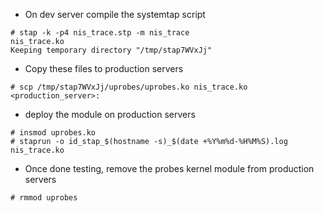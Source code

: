 * On dev server compile the systemtap script
~~~
# stap -k -p4 nis_trace.stp -m nis_trace
nis_trace.ko
Keeping temporary directory "/tmp/stap7WVxJj"
~~~

* Copy these files to production servers
~~~
# scp /tmp/stap7WVxJj/uprobes/uprobes.ko nis_trace.ko <production_server>:
~~~

* deploy the module on production servers
~~~
# insmod uprobes.ko 
# staprun -o id_stap_$(hostname -s)_$(date +%Y%m%d-%H%M%S).log nis_trace.ko
~~~

* Once done testing, remove the probes kernel module from production servers
~~~
# rmmod uprobes
~~~
